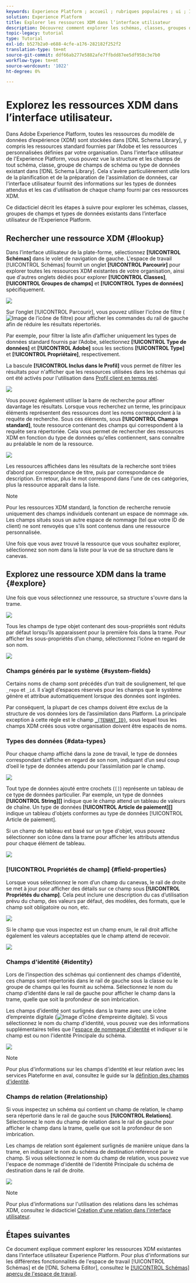 ```yaml
---
keywords: Experience Platform ; accueil ; rubriques populaires ; ui ; IU ; XDM ; système XDM ; modèle de données d’expérience ; modèle de données d’expérience ; modèle de données d’expérience ; modèle de données ; modèle de données ; modèle de données ; explorer ; classe ; groupe de champs ; type de données ; schéma ;
solution: Experience Platform
title: Explorer les ressources XDM dans l’interface utilisateur
description: Découvrez comment explorer les schémas, classes, groupes de champs de schéma et types de données existants dans l’interface utilisateur de l’Experience Platform.
topic-legacy: tutorial
type: Tutorial
exl-id: b527b2a0-e688-4cfe-a176-282182f252f2
translation-type: tm+mt
source-git-commit: ddf66ab277e5882afe7ffbdd87ee5df958c3e7b0
workflow-type: tm+mt
source-wordcount: '1022'
ht-degree: 0%

---
```


# Explorez les ressources XDM dans l’interface utilisateur.

Dans Adobe Experience Platform, toutes les ressources du modèle de données d’expérience (XDM) sont stockées dans [!DNL Schema Library], y compris les ressources standard fournies par l’Adobe et les ressources personnalisées définies par votre organisation. Dans l&#39;interface utilisateur de l&#39;Experience Platform, vous pouvez vue la structure et les champs de tout schéma, classe, groupe de champs de schéma ou type de données existant dans [!DNL Schema Library]. Cela s&#39;avère particulièrement utile lors de la planification et de la préparation de l&#39;assimilation de données, car l&#39;interface utilisateur fournit des informations sur les types de données attendus et les cas d&#39;utilisation de chaque champ fourni par ces ressources XDM.

Ce didacticiel décrit les étapes à suivre pour explorer les schémas, classes, groupes de champs et types de données existants dans l’interface utilisateur de l’Experience Platform.

## Rechercher une ressource XDM {#lookup}

Dans l’interface utilisateur de la plate-forme, sélectionnez **[!UICONTROL Schémas]** dans le volet de navigation de gauche. L&#39;espace de travail [!UICONTROL Schémas] fournit un onglet **[!UICONTROL Parcourir]** pour explorer toutes les ressources XDM existantes de votre organisation, ainsi que d&#39;autres onglets dédiés pour explorer **[!UICONTROL Classes]**, **[!UICONTROL Groupes de champs]** et **[!UICONTROL Types de données]** spécifiquement.

![](../images/ui/explore/tabs.png)

Sur l’onglet [!UICONTROL Parcourir], vous pouvez utiliser l’icône de filtre (![Image de l’icône de filtre](../images/ui/explore/icon.png)) pour afficher les commandes du rail de gauche afin de réduire les résultats répertoriés.

Par exemple, pour filtrer la liste afin d’afficher uniquement les types de données standard fournis par l’Adobe, sélectionnez **[!UICONTROL Type de données]** et **[!UICONTROL Adobe]** sous les sections **[!UICONTROL Type]** et **[!UICONTROL Propriétaire]**, respectivement.

La bascule **[!UICONTROL Inclus dans le Profil]** vous permet de filtrer les résultats pour n&#39;afficher que les ressources utilisées dans les schémas qui ont été activés pour l&#39;utilisation dans [Profil client en temps réel](../../profile/home.md).

![](../images/ui/explore/filter.png)

Vous pouvez également utiliser la barre de recherche pour affiner davantage les résultats. Lorsque vous recherchez un terme, les principaux éléments représentent des ressources dont les noms correspondent à la requête de recherche. Sous ces éléments, sous **[!UICONTROL Champs standard]**, toute ressource contenant des champs qui correspondent à la requête sera répertoriée. Cela vous permet de rechercher des ressources XDM en fonction du type de données qu&#39;elles contiennent, sans connaître au préalable le nom de la ressource.

![](../images/ui/explore/search.png)

Les ressources affichées dans les résultats de la recherche sont triées d’abord par correspondance de titre, puis par correspondance de description. En retour, plus le mot correspond dans l&#39;une de ces catégories, plus la ressource apparaît dans la liste.

>[!NOTE]
>
>Pour les ressources XDM standard, la fonction de recherche renvoie uniquement des champs individuels contenant un espace de nommage `xdm`. Les champs situés sous un autre espace de nommage (tel que votre ID de client) ne sont renvoyés que s’ils sont contenus dans une ressource personnalisée.

Une fois que vous avez trouvé la ressource que vous souhaitez explorer, sélectionnez son nom dans la liste pour la vue de sa structure dans le canevas.

## Explorez une ressource XDM dans la trame {#explore}

Une fois que vous sélectionnez une ressource, sa structure s&#39;ouvre dans la trame.

![](../images/ui/explore/canvas.png)

Tous les champs de type objet contenant des sous-propriétés sont réduits par défaut lorsqu’ils apparaissent pour la première fois dans la trame. Pour afficher les sous-propriétés d’un champ, sélectionnez l’icône en regard de son nom.

![](../images/ui/explore/field-expand.png)

### Champs générés par le système {#system-fields}

Certains noms de champ sont précédés d’un trait de soulignement, tel que `_repo` et `_id`. Il s’agit d’espaces réservés pour les champs que le système génère et attribue automatiquement lorsque des données sont ingérées.

Par conséquent, la plupart de ces champs doivent être exclus de la structure de vos données lors de l’assimilation dans Platform. La principale exception à cette règle est le champ [`_{TENANT_ID}`](../api/getting-started.md#know-your-tenant_id), sous lequel tous les champs XDM créés sous votre organisation doivent être espacés de noms.

### Types des données {#data-types}

Pour chaque champ affiché dans la zone de travail, le type de données correspondant s’affiche en regard de son nom, indiquant d’un seul coup d’oeil le type de données attendu pour l’assimilation par le champ.

![](../images/ui/explore/data-types.png)

Tout type de données ajouté entre crochets (`[]`) représente un tableau de ce type de données particulier. Par exemple, un type de données **[!UICONTROL String]\[]** indique que le champ attend un tableau de valeurs de chaîne. Un type de données **[!UICONTROL Article de paiement]\[]** indique un tableau d&#39;objets conformes au type de données [!UICONTROL Article de paiement].

Si un champ de tableau est basé sur un type d&#39;objet, vous pouvez sélectionner son icône dans la trame pour afficher les attributs attendus pour chaque élément de tableau.

![](../images/ui/explore/array-type.png)

### [!UICONTROL Propriétés de champ] {#field-properties}

Lorsque vous sélectionnez le nom d’un champ du canevas, le rail de droite se met à jour pour afficher des détails sur ce champ sous **[!UICONTROL Propriétés du champ]**. Cela peut inclure une description du cas d’utilisation prévu du champ, des valeurs par défaut, des modèles, des formats, que le champ soit obligatoire ou non, etc.

![](../images/ui/explore/field-properties.png)

Si le champ que vous inspectez est un champ enum, le rail droit affiche également les valeurs acceptables que le champ attend de recevoir.

![](../images/ui/explore/enum-field.png)

### Champs d&#39;identité {#identity}

Lors de l’inspection des schémas qui contiennent des champs d’identité, ces champs sont répertoriés dans le rail de gauche sous la classe ou le groupe de champs qui les fournit au schéma. Sélectionnez le nom du champ d’identité dans le rail de gauche pour afficher le champ dans la trame, quelle que soit la profondeur de son imbrication.

Les champs d’identité sont surlignés dans la trame avec une icône d’empreinte digitale (![Image d’icône d’empreinte digitale](../images/ui/explore/identity-symbol.png)). Si vous sélectionnez le nom du champ d&#39;identité, vous pouvez vue des informations supplémentaires telles que l&#39;[espace de nommage d&#39;identité](../../identity-service/namespaces.md) et indiquer si le champ est ou non l&#39;identité Principale du schéma.

![](../images/ui/explore/identity-field.png)

>[!NOTE]
>
>Pour plus d&#39;informations sur les champs d&#39;identité et leur relation avec les services Plateforme en aval, consultez le guide sur la [définition des champs d&#39;identité](./fields/identity.md).

### Champs de relation {#relationship}

Si vous inspectez un schéma qui contient un champ de relation, le champ sera répertorié dans le rail de gauche sous **[!UICONTROL Relations]**. Sélectionnez le nom du champ de relation dans le rail de gauche pour afficher le champ dans la trame, quelle que soit la profondeur de son imbrication.

Les champs de relation sont également surlignés de manière unique dans la trame, en indiquant le nom du schéma de destination référencé par le champ. Si vous sélectionnez le nom du champ de relation, vous pouvez vue l&#39;espace de nommage d&#39;identité de l&#39;identité Principale du schéma de destination dans le rail de droite.

![](../images/ui/explore/relationship-field.png)

>[!NOTE]
>
>Pour plus d&#39;informations sur l&#39;utilisation des relations dans les schémas XDM, consultez le didacticiel [Création d&#39;une relation dans l&#39;interface utilisateur](../tutorials/relationship-ui.md).

## Étapes suivantes

Ce document explique comment explorer les ressources XDM existantes dans l’interface utilisateur Experience Platform. Pour plus d&#39;informations sur les différentes fonctionnalités de l&#39;espace de travail [!UICONTROL Schémas] et de [!DNL Schema Editor], consultez le [[!UICONTROL Schémas] aperçu de l&#39;espace de travail](./overview.md).

